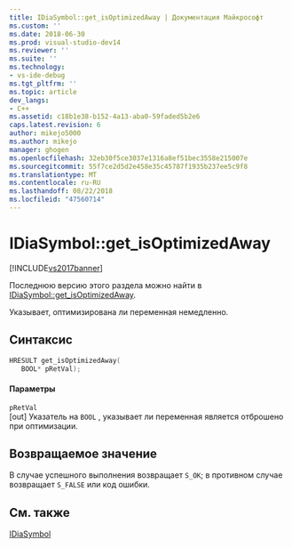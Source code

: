 ```yaml
---
title: IDiaSymbol::get_isOptimizedAway | Документация Майкрософт
ms.custom: ''
ms.date: 2018-06-30
ms.prod: visual-studio-dev14
ms.reviewer: ''
ms.suite: ''
ms.technology:
- vs-ide-debug
ms.tgt_pltfrm: ''
ms.topic: article
dev_langs:
- C++
ms.assetid: c18b1e38-b152-4a13-aba0-59faded5b2e6
caps.latest.revision: 6
author: mikejo5000
ms.author: mikejo
manager: ghogen
ms.openlocfilehash: 32eb30f5ce3037e1316a8ef51bec3558e215007e
ms.sourcegitcommit: 55f7ce2d5d2e458e35c45787f1935b237ee5c9f8
ms.translationtype: MT
ms.contentlocale: ru-RU
ms.lasthandoff: 08/22/2018
ms.locfileid: "47560714"
---
```

# <a name="idiasymbolgetisoptimizedaway"></a>IDiaSymbol::get_isOptimizedAway
[!INCLUDE[vs2017banner](../../includes/vs2017banner.md)]

Последнюю версию этого раздела можно найти в [IDiaSymbol::get_isOptimizedAway](https://docs.microsoft.com/visualstudio/debugger/debug-interface-access/idiasymbol-get-isoptimizedaway).  
  
Указывает, оптимизирована ли переменная немедленно.  
  
## <a name="syntax"></a>Синтаксис  
  
```cpp  
HRESULT get_isOptimizedAway(   
   BOOL* pRetVal);  
```  
  
#### <a name="parameters"></a>Параметры  
 `pRetVal`  
 [out] Указатель на `BOOL` , указывает ли переменная является отброшено при оптимизации.  
  
## <a name="return-value"></a>Возвращаемое значение  
 В случае успешного выполнения возвращает `S_OK`; в противном случае возвращает `S_FALSE` или код ошибки.  
  
## <a name="see-also"></a>См. также  
 [IDiaSymbol](../../debugger/debug-interface-access/idiasymbol.md)



